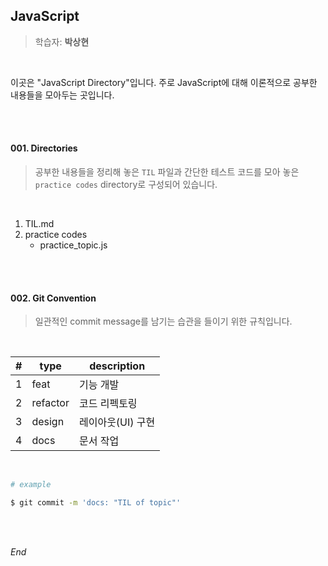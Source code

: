## JavaScript

> 학습자: **박상현**

<br>

이곳은 "JavaScript Directory"입니다. 주로 JavaScript에 대해 이론적으로 공부한 내용들을 모아두는 곳입니다.

<br>

<br>

#### 001. Directories

> 공부한 내용들을 정리해 놓은 `TIL` 파일과 간단한 테스트 코드를 모아 놓은 `practice codes` directory로 구성되어 있습니다.

<br>

1. TIL.md
2. practice codes
   * practice_topic.js

<br>

<br>

#### 002. Git Convention

> 일관적인 commit message를 남기는 습관을 들이기 위한 규칙입니다.

<br>

| #    | type     | description       |
| ---- | -------- | ----------------- |
| 1    | feat     | 기능 개발         |
| 2    | refactor | 코드 리펙토링     |
| 3    | design   | 레이아웃(UI) 구현 |
| 4    | docs     | 문서 작업         |

<br>

```bash
# example

$ git commit -m 'docs: "TIL of topic"'
```

<br>

<br>

*End*